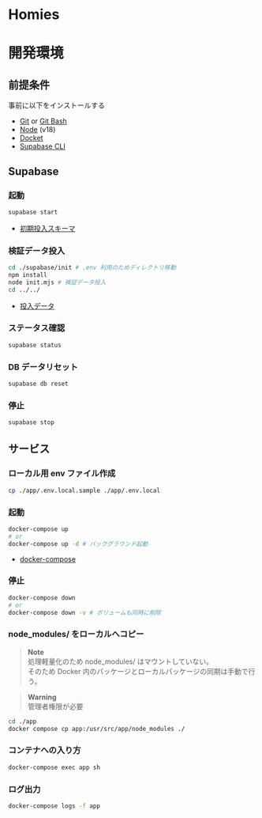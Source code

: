 # Homies

# 開発環境

## 前提条件

事前に以下をインストールする

- [Git](https://github.com/git-guides/install-git) or [Git Bash](https://gitforwindows.org/)
- [Node](https://nodejs.org/ja/) (v18)
- [Docket](https://docs.docker.com/engine/install/)
- [Supabase CLI](https://supabase.com/docs/guides/resources/supabase-cli)

## Supabase

### 起動

```sh
supabase start
```

- [初期投入スキーマ](/supabase/seed.sql)

### 検証データ投入

```sh
cd ./supabase/init # .env 利用のためディレクトリ移動
npm install
node init.mjs # 検証データ投入
cd ../../
```

- [投入データ](/supabase/init/data)

### ステータス確認

```sh
supabase status
```

### DB データリセット

```sh
supabase db reset
```

### 停止

```sh
supabase stop
```

## サービス

### ローカル用 env ファイル作成

```sh
cp ./app/.env.local.sample ./app/.env.local
```

### 起動

```sh
docker-compose up
# or
docker-compose up -d # バックグラウンド起動
```

- [docker-compose](/docker-compose.yml)

### 停止

```sh
docker-compose down
# or
docker-compose down -v # ボリュームも同時に削除
```

### node_modules/ をローカルへコピー

> **Note**  
> 処理軽量化のため node_modules/ はマウントしていない。  
> そのため Docker 内のパッケージとローカルパッケージの同期は手動で行う。

> **Warning**  
> 管理者権限が必要

```sh
cd ./app
docker compose cp app:/usr/src/app/node_modules ./
```

### コンテナへの入り方

```sh
docker-compose exec app sh
```

### ログ出力

```sh
docker-compose logs -f app
```
